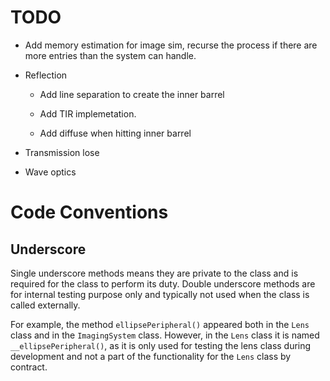 

# TODO

- Add memory estimation for image sim, recurse the process if there are more entries than the system can handle. 

- Reflection 

  - Add line separation to create the inner barrel 

  - Add TIR implemetation.

  - Add diffuse when hitting inner barrel 

- Transmission lose 

- Wave optics 




# Code Conventions

## Underscore 

Single underscore methods means they are private to the class and is required for the class to perform its duty. Double underscore methods are for internal testing purpose only and typically not used when the class is called externally. 

For example, the method `ellipsePeripheral()` appeared both in the `Lens` class and in the `ImagingSystem` class. However, in the `Lens` class it is named `__ellipsePeripheral()`, as it is only used for testing the lens class during development and not a part of the functionality for the `Lens` class by contract.  